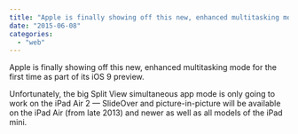 ```yaml
---
title: "Apple is finally showing off this new, enhanced multitasking mode for the first..."
date: "2015-06-08"
categories: 
  - "web"
---
```


Apple is finally showing off this new, enhanced multitasking mode for the first time as part of its iOS 9 preview.  
  
Unfortunately, the big Split View simultaneous app mode is only going to work on the iPad Air 2 — SlideOver and picture-in-picture will be available on the iPad Air (from late 2013) and newer as well as all models of the iPad mini.
